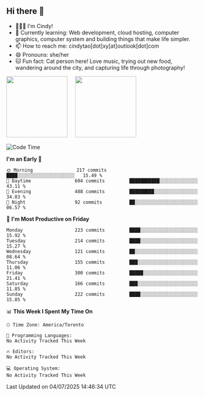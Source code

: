 ## Hi there 👋

<!--
**xinyue296/xinyue296** is a ✨ _special_ ✨ repository because its `README.md` (this file) appears on your GitHub profile.

Here are some ideas to get you started:

- 🔭 I’m currently working on ...
- 🌱 I’m currently learning ...
- 👯 I’m looking to collaborate on ...
- 🤔 I’m looking for help with ...
- 💬 Ask me about ...
- 📫 How to reach me: ...
- 😄 Pronouns: ...
- ⚡ Fun fact: ...
-->
- 👩🏻‍💻 I'm Cindy!
- 🌱 Currently learning: Web development, cloud hosting, computer graphics, computer system and building things that make life simpler.
- 📫 How to reach me: cindytao[dot]xy[at]outlook[dot]com
- 😄 Pronouns: she/her
- 🐱 Fun fact: Cat person here! Love music, trying out new food, wandering around the city, and capturing life through photography!

<!--Github Status: start-->
<div align="left">
  <img height="160em" src="https://github-readme-stats-topaz-two-25.vercel.app/api?username=xinyue296&theme=react&show_icons=true&count_private=true&include_orgs=true&hide=contribs,issues" />
    &nbsp;&nbsp;&nbsp;
  <img height="160em" src="https://github-readme-stats-cindy-taos-projects.vercel.app/api/top-langs/?username=xinyue296&theme=react&count_private=true&include_orgs=true&layout=compact" />
</div>
<!-- Github Status: end-->

<!--START_SECTION:waka-->
![Code Time](http://img.shields.io/badge/Code%20Time-294%20hrs%2036%20mins-blue)

**I'm an Early 🐤** 

```text
🌞 Morning                217 commits         ████░░░░░░░░░░░░░░░░░░░░░   15.49 % 
🌆 Daytime                604 commits         ███████████░░░░░░░░░░░░░░   43.11 % 
🌃 Evening                488 commits         █████████░░░░░░░░░░░░░░░░   34.83 % 
🌙 Night                  92 commits          ██░░░░░░░░░░░░░░░░░░░░░░░   06.57 % 
```
📅 **I'm Most Productive on Friday** 

```text
Monday                   223 commits         ████░░░░░░░░░░░░░░░░░░░░░   15.92 % 
Tuesday                  214 commits         ████░░░░░░░░░░░░░░░░░░░░░   15.27 % 
Wednesday                121 commits         ██░░░░░░░░░░░░░░░░░░░░░░░   08.64 % 
Thursday                 155 commits         ███░░░░░░░░░░░░░░░░░░░░░░   11.06 % 
Friday                   300 commits         █████░░░░░░░░░░░░░░░░░░░░   21.41 % 
Saturday                 166 commits         ███░░░░░░░░░░░░░░░░░░░░░░   11.85 % 
Sunday                   222 commits         ████░░░░░░░░░░░░░░░░░░░░░   15.85 % 
```


📊 **This Week I Spent My Time On** 

```text
🕑︎ Time Zone: America/Toronto

💬 Programming Languages: 
No Activity Tracked This Week

🔥 Editors: 
No Activity Tracked This Week

💻 Operating System: 
No Activity Tracked This Week
```


 Last Updated on 04/07/2025 14:46:34 UTC
<!--END_SECTION:waka-->
